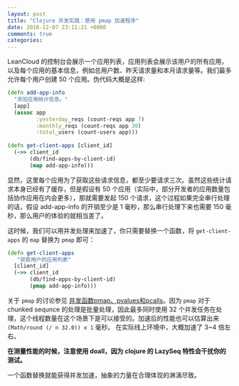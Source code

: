 ```yaml
---
layout: post
title: "Clojure 并发实践：使用 pmap 加速程序"
date: 2016-12-07 23:11:21 +0800
comments: true
categories: 
---
```


LeanCloud 的控制台会展示一个应用列表，应用列表会展示该用户的所有应用，以及每个应用的基本信息，例如总用户数、昨天请求量和本月请求量等。我们最多允许每个用户创建 50 个应用。伪代码大概是这样:

```clojure
(defn add-app-info 
  "添加应用统计信息。"
  [app]
  (assoc app
         :yesterday_reqs (count-reqs app 7)
         :monthly_reqs (count-reqs app 30)
         :total_users (count-users app)))
         
(defn get-client-apps [client_id]
  (->> client_id
       (db/find-apps-by-client-id)
       (map add-app-info)))
```

显然，这里每个应用为了获取这些请求信息，都至少要请求三次。虽然这些统计请求本身已经有了缓存，但是假设有 50 个应用（实际中，部分开发者的应用数量包括协作应用在内会更多），那就需要发起 150 个请求，这个过程如果完全串行处理的话，假设 add-app-info 的开销至少是 1 毫秒，那么串行处理下来也需要 150 毫秒，那么用户的体验的就相当差了。

这时候，我们可以用并发处理来加速了，你只需要替换一个函数，将 `get-client-apps` 的 `map` 替换为 `pmap` 即可：

```clojure
(defn get-client-apps 
   "获取用户的应用列表"
  [client_id]
  (->> client_id
       (db/find-apps-by-client-id)
       (pmap add-app-info)))
```

关于 `pmap` 的讨论参见 [并发函数pmap、pvalues和pcalls](http://wiki.fnil.net/index.php?title=Clojure%E5%B9%B6%E5%8F%91#.E5.B9.B6.E5.8F.91.E5.87.BD.E6.95.B0pmap.E3.80.81pvalues.E5.92.8Cpcalls)。因为 `pmap` 对于 chunked sequnce 的处理是批量处理，因此最多同时使用 32 个并发任务在处理，这个线程数量在这个场景下是可以接受的。加速后的性能也可以估算出来 `(Math/round (/ n 32.0)) x 1` 毫秒。 在实际线上环境中，大概加速了 3~4 倍左右。

**在测量性能的时候，注意使用 doall，因为 clojure 的 LazySeq 特性会干扰你的测试。**

一个函数替换就能获得并发加速，抽象的力量在合理体现的淋漓尽致。


 




